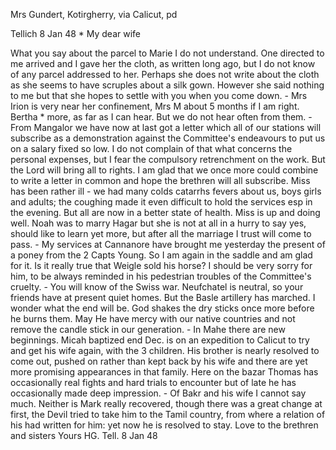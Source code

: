 Mrs Gundert, Kotirgherry, via Calicut, pd

 Tellich 8 Jan 48
 <Saturday>*
My dear wife

What you say about the parcel to Marie I do not understand. One directed to me arrived and I gave her the cloth, as written long ago, but I do not know of any parcel addressed to her. Perhaps she does not write about the cloth as she seems to have scruples about a silk gown. However she said nothing to me but that she hopes to settle with you when you come down. - Mrs Irion is very near her confinement, Mrs M about 5 months if I am right. Bertha <Albrecht>* more, as far as I can hear. But we do not hear often from them. - From Mangalor we have now at last got a letter which all of our stations will subscribe as a demonstration against the Committee's endeavours to put us on a salary fixed so low. I do not complain of that what concerns the personal expenses, but I fear the compulsory retrenchment on the work. But the Lord will bring all to rights. I am glad that we once more could combine to write a letter in common and hope the brethren will all subscribe. Miss has been rather ill - we had many colds catarrhs fevers about us, boys girls and adults; the coughing made it even difficult to hold the services esp in the evening. But all are now in a better state of health. Miss is up and doing well. Noah was to marry Hagar but she is not at all in a hurry to say yes, should like to learn yet more, but after all the marriage I trust will come to pass. - My services at Cannanore have brought me yesterday the present of a poney from the 2 Capts Young. So I am again in the saddle and am glad for it. Is it really true that Weigle sold his horse? I should be very sorry for him, to be always reminded in his pedestrian troubles of the Committee's cruelty. - You will know of the Swiss war. Neufchatel is neutral, so your friends have at present quiet homes. But the Basle artillery has marched. I wonder what the end will be. God shakes the dry sticks once more before he burns them. May He have mercy with our native countries and not remove the candle stick in our generation. - In Mahe there are new beginnings. Micah baptized end Dec. is on an expedition to Calicut to try and get his wife again, with the 3 children. His brother is nearly resolved to come out, pushed on rather than kept back by his wife and there are yet more promising appearances in that family. Here on the bazar Thomas has occasionally real fights and hard trials to encounter but of late he has occasionally made deep impression. - Of Bakr and his wife I cannot say much. Neither is Mark really recovered, though there was a great change at first, the Devil tried to take him to the Tamil country, from where a relation of his had written for him: yet now he is resolved to stay. 
Love to the brethren and sisters
 Yours HG.
Tell. 8 Jan 48

